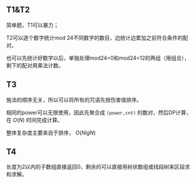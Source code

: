 ## T1&T2

简单题，T1可以暴力；

T2可以逐个数字统计mod 24不同数字的数目，边统计边累加之前符合条件的配对。

也可以先统计好数字以后，单独处理mod24=0和mod24=12的两组（用组合），剩下的配对用乘法计数。

## T3

施法的顺序无关，所以可以将所有的咒语先按伤害值排序。

相同的power可以无限使用，因此先聚合成 `(power,cnt)` 的数对，然后DP计算，在 $O(N)$ 时间完成计算。

整体复杂度主要来自于排序， $O(NlgN)$

## T4

长度为2以内的子数组直接返回0，剩余的可以直接用树状数组或线段树来区段求和求解。
